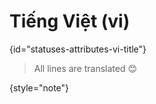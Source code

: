 # Tiếng Việt (vi)
{id="statuses-attributes-vi-title"}

> All lines are translated 😊
>
{style="note"}
